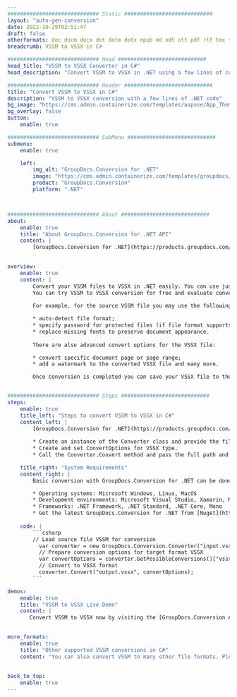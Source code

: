 ```yaml
---
############################# Static ############################
layout: "auto-gen-conversion"
date: 2022-10-29T02:51:47
draft: false
otherformats: doc docm docx dot dotm dotx epub md odt ott pdf rtf tex txt vdx vsdm vsdx vssm vssx vstm vstx vsx vtx xps
breadcrumb: VSSM to VSSX in C#

############################# Head ############################
head_title: "VSSM to VSSX Converter in C#"
head_description: "Convert VSSM to VSSX in .NET using a few lines of code. Use the GroupDocs Document Conversion API to convert over 160 file formats."

############################# Header ############################
title: "Convert VSSM to VSSX in C#"
description: "VSSM to VSSX conversion with a few lines of .NET code"
bg_image: "https://cms.admin.containerize.com/templates/aspose/App_Themes/V3/images/bg/header1.png"
bg_overlay: false
button:
    enable: true

############################# SubMenu ############################
submenu:
    enable: true

    left:
        img_alt: "GroupDocs.Conversion for .NET"
        image: "https://cms.admin.containerize.com/templates/groupdocs/images/product-logos/90x90-noborder/groupdocs-conversion-net.png"
        product: "GroupDocs.Conversion"
        platform: ".NET"



############################# About ############################
about:
    enable: true
    title: "About GroupDocs.Conversion for .NET API"
    content: |
        [GroupDocs.Conversion for .NET](https://products.groupdocs.com/conversion/net/) can be used to convert Microsoft Word, Excel, PowerPoint, PDF, Visio and other formats. GroupDocs.Conversion is a standalone API that is suitable for back-end and internal systems where high performance is required. It does not depend on any software such as Microsoft or Open Office.
    

overview:
    enable: true
    content: |
        Convert your VSSM files to VSSX in .NET easily. You can use just a couple of C# code lines in any platform of your choice like - Windows, Linux, macOS.
        You can try VSSM to VSSX conversion for free and evaluate conversion results quality.  Along with simple file conversion scenarios you can try more advanced options for loading source VSSM file and for saving output VSSX result. 
        
        For example, for the source VSSM file you may use the following load options:

        * auto-detect file format;
        * specify password for protected files (if file format supports it);
        * replace missing fonts to preserve document appearance.
        
        There are also advanced convert options for the VSSX file:

        * convert specific document page or page range;
        * add a watermark to the converted VSSX file and many more.

        Once conversion is completed you can save your VSSX file to the local file path or any third-party storage like FTP, Amazon S3, Google Drive, Dropbox etc. Please note - to convert VSSM to VSSX there is no need for any additional software installed - like MS Office, Open Office, Adobe Acrobat Reader etc.


############################# Steps ############################
steps:
    enable: true
    title_left: "Steps to convert VSSM to VSSX in C#"
    content_left: |
        [GroupDocs.Conversion for .NET](https://products.groupdocs.com/conversion/net/) makes it easy for developers to convert a VSSM file to VSSX with a few lines of code.
        
        * Create an instance of the Converter class and provide the file VSSM with the full path
        * Create and set ConvertOptions for VSSX type.
        * Call the Converter.Convert method and pass the full path and format (VSSX) as a parameter

    title_right: "System Requirements"
    content_right: |
        Basic conversion with GroupDocs.Conversion for .NET can be done in just a few simple steps. Our APIs are supported on all major platforms and operating systems. Before executing the code below, make sure you have the following prerequisites installed on your system.

        * Operating systems: Microsoft Windows, Linux, MacOS
        * Development environments: Microsoft Visual Studio, Xamarin, MonoDevelop
        * Frameworks: .NET Framework, .NET Standard, .NET Core, Mono
        * Get the latest GroupDocs.Conversion for .NET from [Nuget](https://www.nuget.org/packages/groupdocs.conversion)
         
    code: |
        ```csharp    
        // Load source file VSSM for conversion
          var converter = new GroupDocs.Conversion.Converter("input.vssm");
          // Prepare conversion options for target format VSSX
          var convertOptions = converter.GetPossibleConversions()["vssx"].ConvertOptions;
          // Convert to VSSX format
          converter.Convert("output.vssx", convertOptions);
        ```

demos:
    enable: true
    title: "VSSM to VSSX Live Demo"
    content: |
       Convert VSSM to VSSX now by visiting the [GroupDocs.Conversion App](https://products.groupdocs.app/conversion/family) website. Online demo has the following advantages
          

more_formats:
    enable: true
    title: "Other supported VSSM conversions in C#"
    content: "You can also convert VSSM to many other file formats. Please see the list below."
       
       
back_to_top:
    enable: true
---
```

